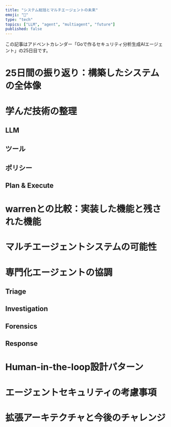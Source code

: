 ```yaml
---
title: "システム総括とマルチエージェントの未来"
emoji: "🌟"
type: "tech"
topics: ["LLM", "agent", "multiagent", "future"]
published: false
---
```


この記事はアドベントカレンダー「Goで作るセキュリティ分析生成AIエージェント」の25日目です。

# 25日間の振り返り：構築したシステムの全体像

# 学んだ技術の整理

## LLM

## ツール

## ポリシー

## Plan & Execute

# warrenとの比較：実装した機能と残された機能

# マルチエージェントシステムの可能性

# 専門化エージェントの協調

## Triage

## Investigation

## Forensics

## Response

# Human-in-the-loop設計パターン

# エージェントセキュリティの考慮事項

# 拡張アーキテクチャと今後のチャレンジ
